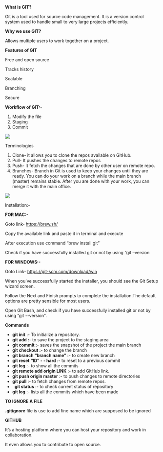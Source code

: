 ﻿

**What is GIT?**

Git is a tool used for source code management. It is a version control system used to handle small to very large projects efficiently. 

**Why we use GIT?**

Allows multiple users to work together on a project.

**Features of GIT**

Free and open source

Tracks history

Scalable

Branching

Secure


**Workflow of GIT:-**

1. Modify the file
1. Staging
1. Commit

![](Aspose.Words.238bf468-6792-476b-9e80-1013dd81c1e2.001.png)


Terminologies

1. Clone- it allows you to clone the repos available on GitHub.
1. Pull- It pushes the changes to remote repos
1. Push- It fetch the changes that are done by other user on remote repo.
1. Branches- Branch in Git is used to keep your changes until they are ready. You can do your work on a branch while the main branch (master) remains stable. After you are done with your work, you can merge it with the main office. 

![](Aspose.Words.238bf468-6792-476b-9e80-1013dd81c1e2.002.jpeg)


Installation:-

**FOR MAC:-**

Goto link- <https://brew.sh/>  

Copy the available link and paste it in terminal and execute

After execution use command “brew install git”

Check if you have successfully installed git or not by using “git –version


**FOR WINDOWS:-**

Goto Link- https://git-scm.com/download/win

When you've successfully started the installer, you should see the Git Setup wizard screen.

Follow the Next and Finish prompts to complete the installation.The default options are pretty sensible for most users.

Open Git Bash, and check if you have successfully installed git or not by using “git --version".


**Commands** 


- **git init** :- To initialize a repository.
- **git add :**- to save the project to the staging area
- **git commit :**- saves the snapshot of the project the main branch
- **git checkout :**- to change the branch
- **git branch “branch name” :**- to create new branch
- **git reset “ID” - - hard** :- to reset to a previous commit
- **git log** :- to show all the commits 
- **git remote add origin LINK** :- to add GitHub link.
- **git push origin master** :- to push changes to remote directories
- **git pull** :- to fetch changes from remote repos.
- ` `**git status** :- to check current status of repository
- **git log** :- lists all the commits which have been made



**TO IGNORE A FILE**

**.gitignore** file is use to add fine name which are supposed to be ignored 




**GITHUB**

It’s a hosting platform where you can host your repository and work in collaboration.

It even allows you to contribute to open source.






